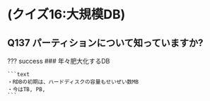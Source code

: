 # (クイズ16:大規模DB)

## Q137 パーティションについて知っていますか?

??? success
    ### 年々肥大化するDB

    ```text
    ・RDBの初期は、ハードディスクの容量もせいぜい数MB
    ・今はTB, PB, 
    ```